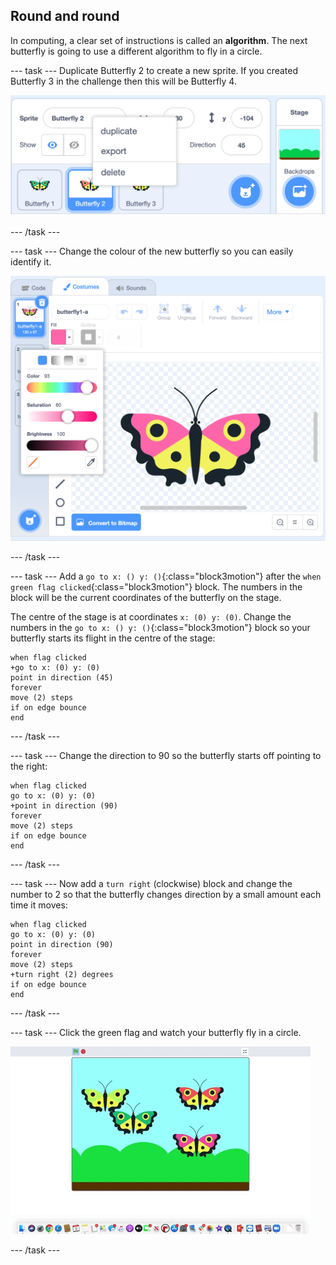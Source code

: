 ## Round and round

In computing, a clear set of instructions is called an __algorithm__. The next butterfly is going to use a different algorithm to fly in a circle. 

--- task ---
Duplicate Butterfly 2 to create a new sprite. If you created Butterfly 3 in the challenge then this will be Butterfly 4.

![Butterfly 4 sprite](images/butterfly-4.png)

--- /task ---

--- task ---
Change the colour of the new butterfly so you can easily identify it. 

![Butterfly 4 sprite](images/butterfly-4-colour.png)

--- /task ---

--- task ---
Add a `go to x: () y: ()`{:class="block3motion"} after the `when green flag clicked`{:class="block3motion"} block. The numbers in the block will be the current coordinates of the butterfly on the stage. 

The centre of the stage is at coordinates `x: (0) y: (0)`. Change the numbers in the `go to x: () y: ()`{:class="block3motion"} block so your butterfly starts its flight in the centre of the stage:

```blocks3
when flag clicked
+go to x: (0) y: (0)
point in direction (45)
forever
move (2) steps
if on edge bounce
end
```
--- /task ---

--- task ---
Change the direction to 90 so the butterfly starts off pointing to the right:

```blocks3
when flag clicked
go to x: (0) y: (0)
+point in direction (90)
forever
move (2) steps
if on edge bounce
end
```
--- /task ---

--- task ---
Now add a `turn right` (clockwise) block and change the number to 2 so that the butterfly changes direction by a small amount each time it moves:

```blocks3
when flag clicked
go to x: (0) y: (0)
point in direction (90)
forever
move (2) steps
+turn right (2) degrees
if on edge bounce
end
```

--- /task ---

--- task ---
Click the green flag and watch your butterfly fly in a circle. 

![Butterfly 4 sprite circular path](images/butterfly-roundandround.gif)

--- /task ---


